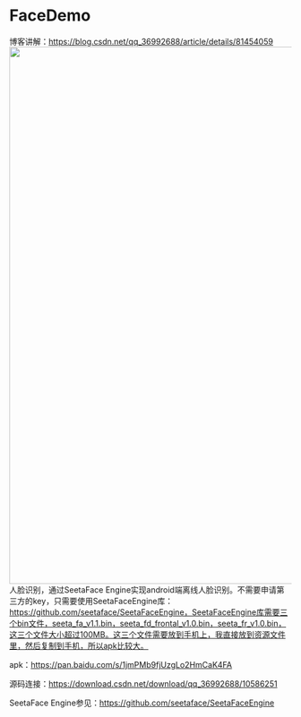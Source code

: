 # FaceDemo
博客讲解：https://blog.csdn.net/qq_36992688/article/details/81454059
<img src="https://github.com/shuguoli68/FaceDemo/blob/master/Screenshots/Screenshot_2018-07-21-20-06-40.png"  height="960" width="540">
人脸识别，通过SeetaFace Engine实现android端离线人脸识别。不需要申请第三方的key，只需要使用SeetaFaceEngine库：https://github.com/seetaface/SeetaFaceEngine，SeetaFaceEngine库需要三个bin文件，seeta_fa_v1.1.bin，seeta_fd_frontal_v1.0.bin，seeta_fr_v1.0.bin，这三个文件大小超过100MB。这三个文件需要放到手机上，我直接放到资源文件里，然后复制到手机，所以apk比较大。

apk：https://pan.baidu.com/s/1jmPMb9fjUzgLo2HmCaK4FA

源码连接：https://download.csdn.net/download/qq_36992688/10586251

SeetaFace Engine参见：https://github.com/seetaface/SeetaFaceEngine
